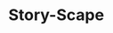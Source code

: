 # Story-Scape
<script src="//patches.vizor.io/scripts/embed.js" data-vizorurl="//patches.vizor.io/embed/kida37dp/open-hotspot" ></script>
